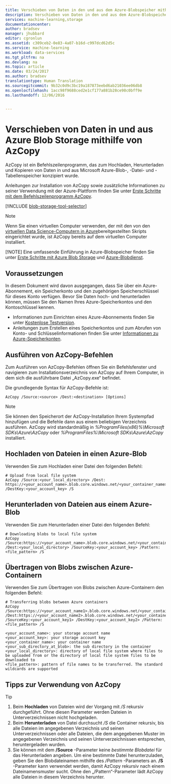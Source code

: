 ```yaml
---
title: Verschieben von Daten in den und aus dem Azure-Blobspeicher mithilfe von AzCopy | Microsoft Docs
description: Verschieben von Daten in den und aus dem Azure-Blobspeicher mithilfe von AzCopy
services: machine-learning,storage
documentationcenter: 
author: bradsev
manager: jhubbard
editor: cgronlun
ms.assetid: c309ceb2-0e83-4a07-b16d-c997dcd62d5c
ms.service: machine-learning
ms.workload: data-services
ms.tgt_pltfrm: na
ms.devlang: na
ms.topic: article
ms.date: 03/24/2017
ms.author: bradsev
translationtype: Human Translation
ms.sourcegitcommit: 9b32c0d9c3bc19a187873eebd6ab21036ee06db8
ms.openlocfilehash: 1acc98f9688ced2e1cf177a881b28ce98c0bff9e
ms.lasthandoff: 12/06/2016


---
```

# <a name="move-data-to-and-from-azure-blob-storage-using-azcopy"></a>Verschieben von Daten in und aus Azure Blob Storage mithilfe von AzCopy
AzCopy ist ein Befehlszeilenprogramm, das zum Hochladen, Herunterladen und Kopieren von Daten in und aus Microsoft Azure-Blob-, -Datei- und -Tabellenspeicher konzipiert wurde.

Anleitungen zur Installation von AzCopy sowie zusätzliche Informationen zu seiner Verwendung mit der Azure-Plattform finden Sie unter [Erste Schritte mit dem Befehlszeilenprogramm AzCopy](../storage/storage-use-azcopy.md).

[!INCLUDE [blob-storage-tool-selector](../../includes/machine-learning-blob-storage-tool-selector.md)]

> [!NOTE]
> Wenn Sie einen virtuellen Computer verwenden, der mit den von den [virtuellen Data Science-Computern in Azure](machine-learning-data-science-virtual-machines.md)bereitgestellten Skripts eingerichtet wurde, ist AzCopy bereits auf dem virtuellen Computer installiert.
> 
> [!NOTE]
> Eine umfassende Einführung in Azure-Blobspeicher finden Sie unter [Erste Schritte mit Azure Blob Storage](../storage/storage-dotnet-how-to-use-blobs.md) und [Azure-Blobdienst](https://msdn.microsoft.com/library/azure/dd179376.aspx).
> 
> 

## <a name="prerequisites"></a>Voraussetzungen
In diesem Dokument wird davon ausgegangen, dass Sie über ein Azure-Abonnement, ein Speicherkonto und den zugehörigen Speicherschlüssel für dieses Konto verfügen. Bevor Sie Daten hoch- und herunterladen können, müssen Sie den Namen Ihres Azure-Speicherkontos und den Kontoschlüssel kennen.

* Informationen zum Einrichten eines Azure-Abonnements finden Sie unter [Kostenlose Testversion](https://azure.microsoft.com/pricing/free-trial/).
* Anleitungen zum Erstellen eines Speicherkontos und zum Abrufen von Konto- und Schlüsselinformationen finden Sie unter [Informationen zu Azure-Speicherkonten](../storage/storage-create-storage-account.md).

## <a name="run-azcopy-commands"></a>Ausführen von AzCopy-Befehlen
Zum Ausführen von AzCopy-Befehlen öffnen Sie ein Befehlsfenster und navigieren zum Installationsverzeichnis von AzCopy auf Ihrem Computer, in dem sich die ausführbare Datei „AzCopy.exe“ befindet. 

Die grundlegende Syntax für AzCopy-Befehle ist:

    AzCopy /Source:<source> /Dest:<destination> [Options]

> [!NOTE]
> Sie können den Speicherort der AzCopy-Installation Ihrem Systempfad hinzufügen und die Befehle dann aus einem beliebigen Verzeichnis ausführen. AzCopy wird standardmäßig in *%ProgramFiles(x86)%\Microsoft SDKs\Azure\AzCopy* oder *%ProgramFiles%\Microsoft SDKs\Azure\AzCopy* installiert.
> 
> 

## <a name="upload-files-to-an-azure-blob"></a>Hochladen von Dateien in einen Azure-Blob
Verwenden Sie zum Hochladen einer Datei den folgenden Befehl:

    # Upload from local file system
    AzCopy /Source:<your_local_directory> /Dest: https://<your_account_name>.blob.core.windows.net/<your_container_name> /DestKey:<your_account_key> /S


## <a name="download-files-from-an-azure-blob"></a>Herunterladen von Dateien aus einem Azure-Blob
Verwenden Sie zum Herunterladen einer Datei den folgenden Befehl:

    # Downloading blobs to local file system
    AzCopy /Source:https://<your_account_name>.blob.core.windows.net/<your_container_name>/<your_sub_directory_at_blob>  /Dest:<your_local_directory> /SourceKey:<your_account_key> /Pattern:<file_pattern> /S


## <a name="transfer-blobs-between-azure-containers"></a>Übertragen von Blobs zwischen Azure-Containern
Verwenden Sie zum Übertragen von Blobs zwischen Azure-Containern den folgenden Befehl:

    # Transferring blobs between Azure containers
    AzCopy /Source:https://<your_account_name1>.blob.core.windows.net/<your_container_name1>/<your_sub_directory_at_blob1> /Dest:https://<your_account_name2>.blob.core.windows.net/<your_container_name2>/<your_sub_directory_at_blob2> /SourceKey:<your_account_key1> /DestKey:<your_account_key2> /Pattern:<file_pattern> /S

    <your_account_name>: your storage account name
    <your_account_key>: your storage account key
    <your_container_name>: your container name
    <your_sub_directory_at_blob>: the sub directory in the container
    <your_local_directory>: directory of local file system where files to be uploaded from or the directory of local file system files to be downloaded to
    <file_pattern>: pattern of file names to be transferred. The standard wildcards are supported


## <a name="tips-for-using-azcopy"></a>Tipps zur Verwendung von AzCopy
> [!TIP]
> 1. Beim **Hochladen** von Dateien wird der Vorgang mit */S* rekursiv durchgeführt. Ohne diesen Parameter werden Dateien in Unterverzeichnissen nicht hochgeladen.  
> 2. Beim **Herunterladen** von Datei durchsucht */S* die Container rekursiv, bis alle Dateien im angegebenen Verzeichnis und seinen Unterverzeichnissen oder alle Dateien, die dem angegebenen Muster im angegebenen Verzeichnis und seinen Unterverzeichnissen entsprechen, heruntergeladen wurden.  
> 3. Sie können mit dem **/Source** -Parameter keine *bestimmte Blobdatei* für das Herunterladen angeben. Um eine bestimmte Datei herunterzuladen, geben Sie den Blobdateinamen mithilfe des */Pattern* -Parameters an. **/S** -Parameter kann verwendet werden, damit AzCopy rekursiv nach einem Dateinamensmuster sucht. Ohne den „/Pattern“-Parameter lädt AzCopy alle Dateien in diesem Verzeichnis herunter.
> 
> 


